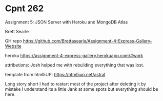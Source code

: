 # Cpnt 262

Assignment 5: JSON Server with Heroku and MongoDB Atlas

Brett Searle

GH repo https://github.com/Brettasearle/Assignment-4-Express-Gallery-Website

heroku https://assignment-4-express-gallery.herokuapp.com/#work

attributions: Josh helped me with rebuilding everything that was lost.

template from html5UP: https://html5up.net/astral


Long story short I had to restart most of the project after deleting it by mistake I understand its a little Jank at some spots but everything should be here.
